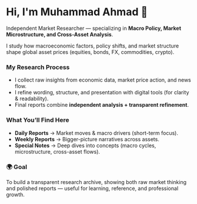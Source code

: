 # Hi, I'm Muhammad Ahmad 👋  

Independent Market Researcher — specializing in **Macro Policy, Market Microstructure, and Cross-Asset Analysis**.  

I study how macroeconomic factors, policy shifts, and market structure shape global asset prices (equities, bonds, FX, commodities, crypto).  

###  My Research Process
- I collect raw insights from economic data, market price action, and news flow.  
- I refine wording, structure, and presentation with digital tools (for clarity & readability).  
- Final reports combine **independent analysis + transparent refinement**.  

###  What You’ll Find Here
- **Daily Reports** → Market moves & macro drivers (short-term focus).  
- **Weekly Reports** → Bigger-picture narratives across assets.  
- **Special Notes** → Deep dives into concepts (macro cycles, microstructure, cross-asset flows).  

### 🌍 Goal
To build a transparent research archive, showing both raw market thinking and polished reports — useful for learning, reference, and professional growth.
